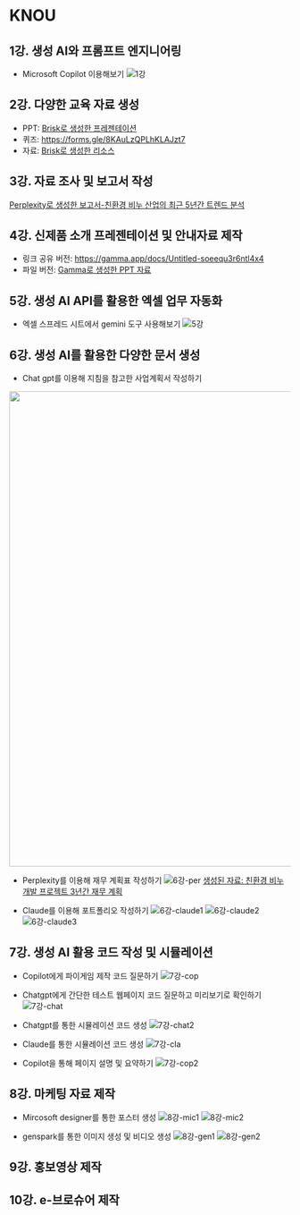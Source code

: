 # KNOU
## 1강. 생성 AI와 프롬프트 엔지니어링
* Microsoft Copilot 이용해보기
![1강](1강.png)
  
## 2강. 다양한 교육 자료 생성  
* PPT: [Brisk로 생성한 프레젠테이션](2강%20생성%20Presentation.pdf)
* 퀴즈: https://forms.gle/8KAuLzQPLhKLAJzt7
* 자료: [Brisk로 생성한 리소스](양자역학%20-%20리소스.pdf)

## 3강. 자료 조사 및 보고서 작성  
[Perplexity로 생성한 보고서-친환경 비누 산업의 최근 5년간 트렌드 분석](친환경%20비누%20산업의%20최근%205년간%20트렌드%20분석.pdf)  

## 4강. 신제품 소개 프레젠테이션 및 안내자료 제작
* 링크 공유 버전: https://gamma.app/docs/Untitled-soeequ3r6ntl4x4  
* 파일 버전: [Gamma로 생성한 PPT 자료](4강%20프레젠테이션%20생성.pdf)

## 5강. 생성 AI API를 활용한 엑셀 업무 자동화  
* 엑셀 스프레드 시트에서 gemini 도구 사용해보기
![5강](5강.png)


## 6강. 생성 AI를 활용한 다양한 문서 생성  
* Chat gpt를 이용해 지침을 참고한 사업계획서 작성하기
<img src="6강-chatgpt.png" width="900" height="850"/>


* Perplexity를 이용해 재무 계획표 작성하기
![6강-per](6강-per.png)
[생성된 자료: 친환경 비누 개발 프로젝트 3년간 재무 계획](친환경_비누_개발_프로젝트_3년간_재무_계획.pdf)


* Claude를 이용해 포트폴리오 작성하기
![6강-claude1](6강-claude.png)
![6강-claude2](6강-claude2.png)
![6강-claude3](6강-claude3.png)


## 7강. 생성 AI 활용 코드 작성 및 시뮬레이션  
* Copilot에게 파이게임 제작 코드 질문하기
![7강-cop](7강-cop.png)

* Chatgpt에게 간단한 테스트 웹페이지 코드 질문하고 미리보기로 확인하기
![7강-chat](7강-chat.png)

* Chatgpt를 통한 시뮬레이션 코드 생성
![7강-chat2](7강-chat2.png)

* Claude를 통한 시뮬레이션 코드 생성
![7강-cla](7강-cla.png)

* Copilot을 통해 페이지 설명 및 요약하기
![7강-cop2](7강-cop2.png)


## 8강. 마케팅 자료 제작  
* Mircosoft designer를 통한 포스터 생성
![8강-mic1](8강-mic.png)
![8강-mic2](8강-mic2.png)

* genspark를 통한 이미지 생성 및 비디오 생성
![8강-gen1](8강-gen.png)
![8강-gen2](8강-gen2.png)

## 9강. 홍보영상 제작  


## 10강. e-브로슈어 제작
